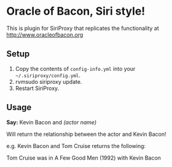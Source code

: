 Oracle of Bacon, Siri style!
============================

This is plugin for SiriProxy that replicates the functionality at http://www.oracleofbacon.org

Setup
-----

1. Copy the contents of `config-info.yml` into your `~/.siriproxy/config.yml`.
2. rvmsudo siriproxy update.
3. Restart SiriProxy.

Usage
-----

**Say:** Kevin Bacon and *(actor name)*

Will return the relationship between the actor and Kevin Bacon!

e.g. Kevin Bacon and Tom Cruise returns the following:

  Tom Cruise
    was in
A Few Good Men (1992)
     with
  Kevin Bacon 

